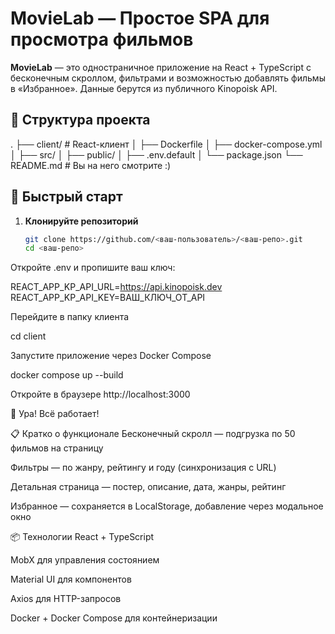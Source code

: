 # MovieLab — Простое SPA для просмотра фильмов

**MovieLab** — это одностраничное приложение на React + TypeScript с бесконечным скроллом, фильтрами и возможностью добавлять фильмы в «Избранное». Данные берутся из публичного Kinopoisk API.


## 📂 Структура проекта

.
├── client/ # React-клиент
│ ├── Dockerfile
│ ├── docker-compose.yml
│ ├── src/
│ ├── public/
│ ├── .env.default
│ └── package.json
└── README.md # Вы на него смотрите :)

## 🚀 Быстрый старт

1. **Клонируйте репозиторий**  
   ```bash
   git clone https://github.com/<ваш-пользователь>/<ваш-репо>.git
   cd <ваш-репо>

Откройте .env и пропишите ваш ключ:

REACT_APP_KP_API_URL=https://api.kinopoisk.dev
REACT_APP_KP_API_KEY=ВАШ_КЛЮЧ_ОТ_API

Перейдите в папку клиента

cd client

Запустите приложение через Docker Compose

docker compose up --build

Откройте в браузере
http://localhost:3000

🎉 Ура! Всё работает!


📋 Кратко о функционале
Бесконечный скролл — подгрузка по 50 фильмов на страницу

Фильтры — по жанру, рейтингу и году (синхронизация с URL)

Детальная страница — постер, описание, дата, жанры, рейтинг

Избранное — сохраняется в LocalStorage, добавление через модальное окно

📦 Технологии
React + TypeScript

MobX для управления состоянием

Material UI для компонентов

Axios для HTTP-запросов

Docker + Docker Compose для контейнеризации
